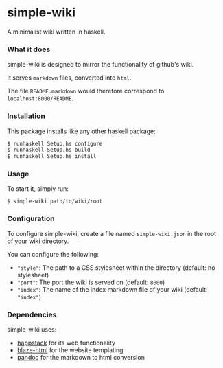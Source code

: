 # simple-wiki

A minimalist wiki written in haskell.

### What it does
simple-wiki is designed to mirror the functionality of github's wiki.

It serves `markdown` files, converted into `html`.

The file `README.markdown` would therefore correspond to
`localhost:8000/README`.

### Installation
This package installs like any other haskell package:
```bash
$ runhaskell Setup.hs configure
$ runhaskell Setup.hs build
$ runhaskell Setup.hs install
```

### Usage
To start it, simply run:
```
$ simple-wiki path/to/wiki/root
```

### Configuration
To configure simple-wiki, create a file named `simple-wiki.json` in the root
of your wiki directory.

You can configure the following:
- `"style"`: The path to a CSS stylesheet within the directory (default: no stylesheet)
- `"port"`: The port the wiki is served on (default: `8000`)
- `"index"`: The name of the index markdown file of your wiki (default: `"index"`)

### Dependencies
simple-wiki uses:
- [happstack] for its web functionality
- [blaze-html] for the website templating
- [pandoc] for the markdown to html conversion

[happstack]: http://happstack.com/page/view-page-slug/1/happstack
[blaze-html]: http://jaspervdj.be/blaze/
[pandoc]: http://johnmacfarlane.net/pandoc/
